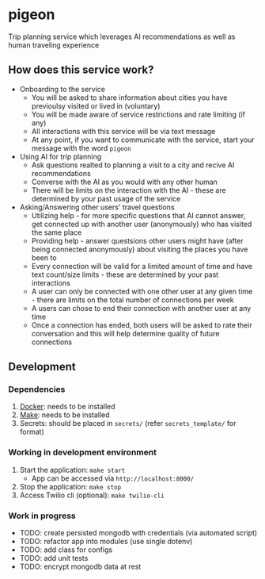 # pigeon
Trip planning service which leverages AI recommendations as well as human traveling experience

## How does this service work?
- Onboarding to the service
    - You will be asked to share information about cities you have previoulsy visited or lived in (voluntary)
    - You will be made aware of service restrictions and rate limiting (if any)
    - All interactions with this service will be via text message
    - At any point, if you want to communicate with the service, start your message with the word `pigeon`
- Using AI for trip planning
    - Ask questions realted to planning a visit to a city and recive AI recommendations
    - Converse with the AI as you would with any other human
    - There will be limits on the interaction with the AI - these are determined by your past usage of the service
- Asking/Answering other users' travel questions
    - Utilizing help - for more specific questions that AI cannot answer, get connected up with another user (anonymously) who has visited the same place
    - Providing help - answer questsions other users might have (after being connected anonymously) about visiting the places you have been to
    - Every connection will be valid for a limited amount of time and have text count/size limits - these are determined by your past interactions
    - A user can only be connected with one other user at any given time -  there are limits on the total number of connections per week
    - A users can chose to end their connection with another user at any time
    - Once a connection has ended, both users will be asked to rate their conversation and this will help determine quality of future connections


## Development

### Dependencies
1. [Docker](https://www.docker.com/): needs to be installed
2. [Make](https://www.gnu.org/software/make/): needs to be installed
3. Secrets: should be placed in `secrets/` (refer `secrets_template/` for format)

### Working in development environment
1. Start the application: `make start`
    - App can be accessed via `http://localhost:8000/`
2. Stop the application: `make stop`
3. Access Twilio cli (optional): `make twilio-cli`

### Work in progress
- TODO: create persisted mongodb with credentials (via automated script)
- TODO: refactor app into modules (use single dotenv)
- TODO: add class for configs
- TODO: add unit tests
- TODO: encrypt mongodb data at rest
